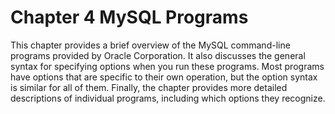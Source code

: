 # Chapter 4 MySQL Programs

This chapter provides a brief overview of the MySQL command-line programs provided by Oracle Corporation. It also discusses the general syntax for specifying options when you run these programs. Most programs have options that are specific to their own operation, but the option syntax is similar for all of them. Finally, the chapter provides more detailed descriptions of individual programs, including which options they recognize. 